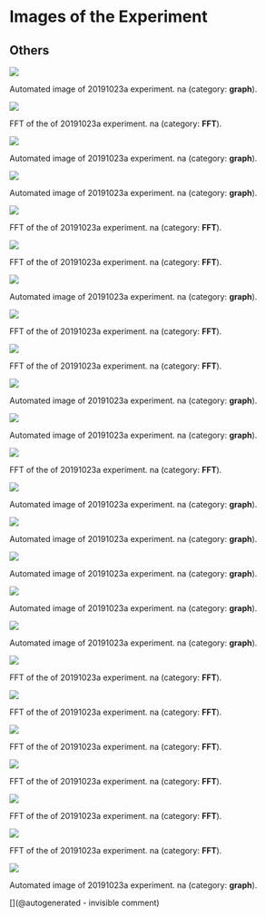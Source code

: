 # Images of the Experiment

## Others

![](/matty/20191023a/images/20191023a-3.jpg)

Automated image of 20191023a experiment. na (category: __graph__).

![](/matty/20191023a/images/20191023a-6-fft.jpg)

FFT of the of 20191023a experiment. na (category: __FFT__).

![](/matty/20191023a/images/20191023a-5.jpg)

Automated image of 20191023a experiment. na (category: __graph__).

![](/matty/20191023a/images/20191023a-6.jpg)

Automated image of 20191023a experiment. na (category: __graph__).

![](/matty/20191023a/images/20191023a-10-fft.jpg)

FFT of the of 20191023a experiment. na (category: __FFT__).

![](/matty/20191023a/images/20191023a-4-fft.jpg)

FFT of the of 20191023a experiment. na (category: __FFT__).

![](/matty/20191023a/images/20191023a-9.jpg)

Automated image of 20191023a experiment. na (category: __graph__).

![](/matty/20191023a/images/20191023a-9-fft.jpg)

FFT of the of 20191023a experiment. na (category: __FFT__).

![](/matty/20191023a/images/20191023a-3-fft.jpg)

FFT of the of 20191023a experiment. na (category: __FFT__).

![](/matty/20191023a/images/20191023a-4.jpg)

Automated image of 20191023a experiment. na (category: __graph__).

![](/matty/20191023a/images/20191023a-10.jpg)

Automated image of 20191023a experiment. na (category: __graph__).

![](/matty/20191023a/images/20191023a-5-fft.jpg)

FFT of the of 20191023a experiment. na (category: __FFT__).

![](/matty/20191023a/images/20191023a-12.jpg)

Automated image of 20191023a experiment. na (category: __graph__).

![](/matty/20191023a/images/20191023a-2.jpg)

Automated image of 20191023a experiment. na (category: __graph__).

![](/matty/20191023a/images/20191023a-11.jpg)

Automated image of 20191023a experiment. na (category: __graph__).

![](/matty/20191023a/images/20191023a-1.jpg)

Automated image of 20191023a experiment. na (category: __graph__).

![](/matty/20191023a/images/20191023a-7.jpg)

Automated image of 20191023a experiment. na (category: __graph__).

![](/matty/20191023a/images/20191023a-2-fft.jpg)

FFT of the of 20191023a experiment. na (category: __FFT__).

![](/matty/20191023a/images/20191023a-8-fft.jpg)

FFT of the of 20191023a experiment. na (category: __FFT__).

![](/matty/20191023a/images/20191023a-1-fft.jpg)

FFT of the of 20191023a experiment. na (category: __FFT__).

![](/matty/20191023a/images/20191023a-12-fft.jpg)

FFT of the of 20191023a experiment. na (category: __FFT__).

![](/matty/20191023a/images/20191023a-7-fft.jpg)

FFT of the of 20191023a experiment. na (category: __FFT__).

![](/matty/20191023a/images/20191023a-11-fft.jpg)

FFT of the of 20191023a experiment. na (category: __FFT__).

![](/matty/20191023a/images/20191023a-8.jpg)

Automated image of 20191023a experiment. na (category: __graph__).



[](@autogenerated - invisible comment)